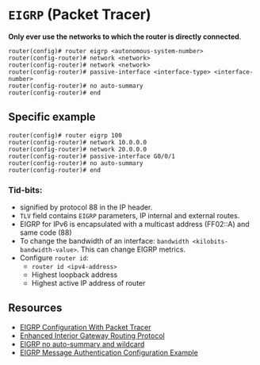 # `EIGRP` (Packet Tracer)

**Only ever use the networks to which the router is directly connected**.

```
router(config)# router eigrp <autonomous-system-number>
router(config-router)# network <network>
router(config-router)# network <network>
router(config-router)# passive-interface <interface-type> <interface-number>
router(config-router)# no auto-summary
router(config-router)# end
```

## Specific example
```
router(config)# router eigrp 100
router(config-router)# network 10.0.0.0
router(config-router)# network 20.0.0.0
router(config-router)# passive-interface G0/0/1
router(config-router)# no auto-summary
router(config-router)# end
```

### Tid-bits:
- signified by protocol 88 in the IP header.
- `TLV` field contains `EIGRP` parameters, IP internal and external routes.
- EIGRP for IPv6 is encapsulated with a multicast address (FF02::A) and same code (88)
- To change the bandwidth of an interface: `bandwidth <kilobits-bandwidth-value>`. This can change EIGRP metrics.
- Configure `router id`:
    - `router id <ipv4-address>`
    - Highest loopback address
    - Highest active IP address of router

## Resources
- [EIGRP Configuration With Packet Tracer](https://ipcisco.com/lesson/eigrp-configuration-with-packet-tracer-ccnp/)
- [Enhanced Interior Gateway Routing Protocol](https://www.cisco.com/c/en/us/support/docs/ip/enhanced-interior-gateway-routing-protocol-eigrp/16406-eigrp-toc.html)
- [EIGRP no auto-summary and wildcard](https://learningnetwork.cisco.com/s/question/0D53i00000Kswim/eigrp-no-autosummary-and-wildcard)
- [EIGRP Message Authentication Configuration Example](https://www.cisco.com/c/en/us/support/docs/ip/enhanced-interior-gateway-routing-protocol-eigrp/82110-eigrp-authentication.html)
